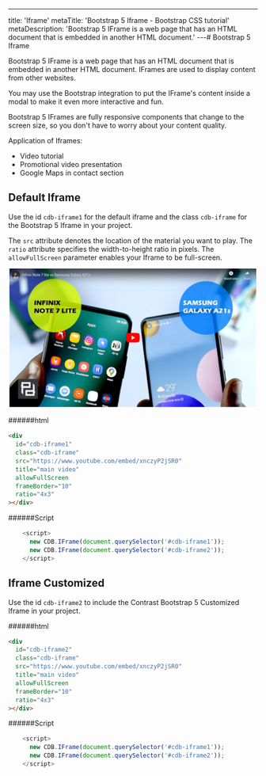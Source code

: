 ---
title: 'Iframe'
metaTitle: 'Bootstrap 5 Iframe - Bootstrap CSS tutorial'
metaDescription: 'Bootstrap 5 IFrame is a web page that has an HTML document that is embedded in another HTML document.'
---# Bootstrap 5 Iframe

Bootstrap 5 IFrame is a web page that has an HTML document that is embedded in another HTML document. IFrames are used to display content from other websites.

You may use the Bootstrap integration to put the IFrame's content inside a modal to make it even more interactive and fun.

Bootstrap 5 IFrames are fully responsive components that change to the screen size, so you don't have to worry about your content quality.

Application of Iframes:

- Video tutorial
- Promotional video presentation
- Google Maps in contact section

## Default Iframe

Use the id `cdb-iframe1` for the default iframe and the class `cdb-iframe` for the Bootstrap 5 Iframe in your project.

The `src` attribute denotes the location of the material you want to play. The `ratio` attribute specifies the width-to-height ratio in pixels. The `allowFullScreen` parameter enables your Iframe to be full-screen.

![Bootstrap Iframe Default](./images/iframe.png)

######html

```html
<div
  id="cdb-iframe1"
  class="cdb-iframe"
  src="https://www.youtube.com/embed/xnczyP2jSR0"
  title="main video"
  allowFullScreen
  frameBorder="10"
  ratio="4x3"
></div>
```

######Script

```js
    <script>
      new CDB.IFrame(document.querySelector('#cdb-iframe1'));
      new CDB.IFrame(document.querySelector('#cdb-iframe2'));
    </script>
```

## Iframe Customized

Use the id `cdb-iframe2` to include the Contrast Bootstrap 5 Customized Iframe in your project.

######html

```html
<div
  id="cdb-iframe2"
  class="cdb-iframe"
  src="https://www.youtube.com/embed/xnczyP2jSR0"
  title="main video"
  allowFullScreen
  frameBorder="10"
  ratio="4x3"
></div>
```

######Script

```js
    <script>
      new CDB.IFrame(document.querySelector('#cdb-iframe1'));
      new CDB.IFrame(document.querySelector('#cdb-iframe2'));
    </script>
```
